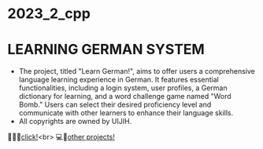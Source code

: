# 2023_2_cpp

# LEARNING GERMAN SYSTEM
-	The project, titled "Learn German!", aims to offer users a comprehensive language learning experience in German. It features essential functionalities, including a login system, user profiles, a German dictionary for learning, and a word challenge game named "Word Bomb." Users can select their desired proficiency level and communicate with other learners to enhance their language skills.
-	All copyrights are owned by UIJIH.<br>


📖🧑‍🎓[click!](https://github.com/UIJIh/2023/wiki](https://github.com/UIJIh/2023/wiki/OOP_cpp_0~2_basic)https://github.com/UIJIh/2023/wiki/OOP_cpp_0~2_basic)<br>
💻🎲[other projects!](https://github.com/UIJIh/2023/tree/main/oop_proj)
